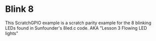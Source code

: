 Blink 8
===

This ScratchGPIO example is a scratch parity example for the 8 blinking LEDs found in Sunfounder's 8led.c code. AKA "Lesson 3 Flowing LED lights"
